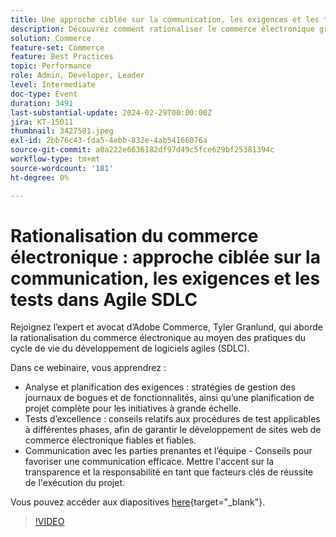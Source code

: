 ```yaml
---
title: Une approche ciblée sur la communication, les exigences et les tests dans Agile SDLC
description: Découvrez comment rationaliser le commerce électronique grâce aux pratiques du cycle de vie du développement de logiciels agiles (SDLC).  Découvrez l’analyse et la planification des exigences, les stratégies de gestion des retards de bogues et de fonctionnalités, la planification de projets pour les initiatives à grande échelle, les conseils sur les procédures de test applicables à différentes phases, en veillant au développement de sites web de commerce électronique fiables et fiables, ainsi que des conseils pour favoriser une communication efficace. Mettre en évidence la transparence et la responsabilité en tant que facteurs clés pour réussir l'exécution d'un projet. Vous pouvez accéder aux diapositives ici.
solution: Commerce
feature-set: Commerce
feature: Best Practices
topic: Performance
role: Admin, Developer, Leader
level: Intermediate
doc-type: Event
duration: 3491
last-substantial-update: 2024-02-29T00:00:00Z
jira: KT-15011
thumbnail: 3427501.jpeg
exl-id: 2bb76c43-fda5-4ebb-832e-4ab54166076a
source-git-commit: a0a222e6636182df97d49c5fce629bf25381394c
workflow-type: tm+mt
source-wordcount: '181'
ht-degree: 0%

---
```


# Rationalisation du commerce électronique : approche ciblée sur la communication, les exigences et les tests dans Agile SDLC

Rejoignez l’expert et avocat d’Adobe Commerce, Tyler Granlund, qui aborde la rationalisation du commerce électronique au moyen des pratiques du cycle de vie du développement de logiciels agiles (SDLC).

Dans ce webinaire, vous apprendrez :

* Analyse et planification des exigences : stratégies de gestion des journaux de bogues et de fonctionnalités, ainsi qu’une planification de projet complète pour les initiatives à grande échelle.
* Tests d’excellence : conseils relatifs aux procédures de test applicables à différentes phases, afin de garantir le développement de sites web de commerce électronique fiables et fiables.
* Communication avec les parties prenantes et l’équipe - Conseils pour favoriser une communication efficace. Mettre l&#39;accent sur la transparence et la responsabilité en tant que facteurs clés de réussite de l&#39;exécution du projet.

Vous pouvez accéder aux diapositives [here](../../assets/commerce/agile-sldc-slides.pdf){target="_blank"}.

>[!VIDEO](https://video.tv.adobe.com/v/3427501/?learn=on)
